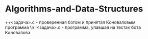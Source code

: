 # Algorithms-and-Data-Structures

++<задача>.c - проверенная ботом и принятая Коноваловым программа \n
!<задача>.c - программа, упавшая на тестах бота Коновалова
